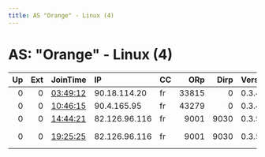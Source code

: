 ```yaml
---
title: AS "Orange" - Linux (4)
---
```


# AS: "Orange" - Linux (4)

|   Up |   Ext | JoinTime                                                                                            | IP            | CC   |   ORp |   Dirp | Version   | Contact                  | Nickname      |   eFamMembers |
|-----:|------:|:----------------------------------------------------------------------------------------------------|:--------------|:-----|------:|-------:|:----------|:-------------------------|:--------------|--------------:|
|    0 |     0 | [03:49:12](https://metrics.torproject.org/rs.html#details/367987EB99666B0ACC8E37FEB49CA122E552C81F) | 90.18.114.20  | fr   | 33815 |      0 | 0.3.4.10  | None                     | snap269       |             1 |
|    0 |     0 | [10:46:15](https://metrics.torproject.org/rs.html#details/5B26717FFB21C4318F968CFE46F918A4F9F8EFDD) | 90.4.165.95   | fr   | 43279 |      0 | 0.3.4.10  | None                     | snap269       |             1 |
|    0 |     0 | [14:44:21](https://metrics.torproject.org/rs.html#details/AC7BCFED4FF5AD5FA2AF80B6A589BDAAC2F70BAE) | 82.126.96.116 | fr   |  9001 |   9030 | 0.3.5.7   | NotProvided              | trueDemocracy |             1 |
|    0 |     0 | [19:25:25](https://metrics.torproject.org/rs.html#details/A9936307009B35AAF035485570705D8730C35E05) | 82.126.96.116 | fr   |  9001 |   9030 | 0.3.5.7   | not-provided@example.com | NotProvided   |             1 |
